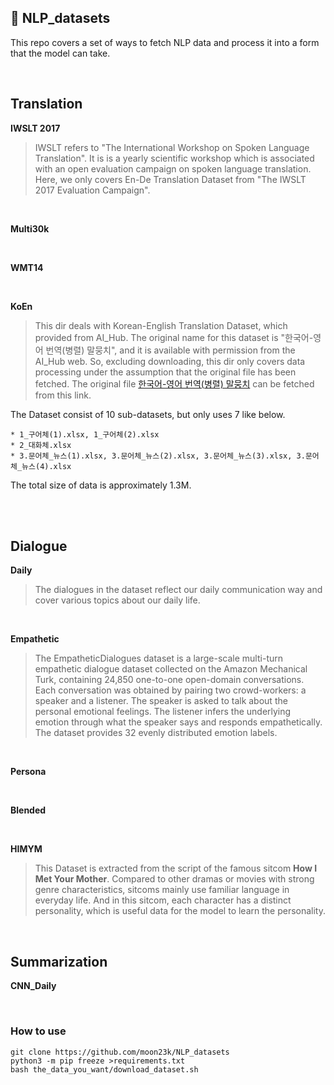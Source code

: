 ## 💾 NLP_datasets
This repo covers a set of ways to fetch NLP data and process it into a form that the model can take.

<br>

## Translation

**IWSLT 2017**
> IWSLT refers to "The International Workshop on Spoken Language Translation". It is is a yearly scientific workshop which is associated with an open evaluation campaign on spoken language translation. Here, we only covers En-De Translation Dataset from "The IWSLT 2017 Evaluation Campaign".

<br>

**Multi30k**

<br>

**WMT14**

<br>

**KoEn**
> This dir deals with Korean-English Translation Dataset, which provided from AI_Hub. The original name for this dataset is "한국어-영어 번역(병렬) 말뭉치", and it is available with permission from the AI_Hub web. So, excluding downloading, this dir only covers data processing under the assumption that the original file has been fetched. The original file [한국어-영어 번역(병렬) 말뭉치](https://aihub.or.kr/aihubdata/data/view.do?currMenu=115&topMenu=100&aihubDataSe=realm&dataSetSn=126) can be fetched from this link.

The Dataset consist of 10 sub-datasets, but only uses 7 like below.

    * 1_구어체(1).xlsx, 1_구어체(2).xlsx 
    * 2_대화체.xlsx
    * 3.문어체_뉴스(1).xlsx, 3.문어체_뉴스(2).xlsx, 3.문어체_뉴스(3).xlsx, 3.문어체_뉴스(4).xlsx

The total size of data is approximately 1.3M.


<br>



<br>


## Dialogue

**Daily**
> The dialogues in the dataset reflect our daily communication way and cover various topics about our daily life.

<br>

**Empathetic**
> The EmpatheticDialogues dataset is a large-scale multi-turn empathetic dialogue dataset collected on the Amazon Mechanical Turk, containing 24,850 one-to-one open-domain conversations. Each conversation was obtained by pairing two crowd-workers: a speaker and a listener. The speaker is asked to talk about the personal emotional feelings. The listener infers the underlying emotion through what the speaker says and responds empathetically. The dataset provides 32 evenly distributed emotion labels.

<br>

**Persona**

<br>

**Blended**

<br>


**HIMYM**
> This Dataset is extracted from the script of the famous sitcom **How I Met Your Mother**. Compared to other dramas or movies with strong genre characteristics, sitcoms mainly use familiar language in everyday life. And in this sitcom, each character has a distinct personality, which is useful data for the model to learn the personality.
<br>

## Summarization

**CNN_Daily**

<br>

### How to use
```
git clone https://github.com/moon23k/NLP_datasets
python3 -m pip freeze >requirements.txt
bash the_data_you_want/download_dataset.sh
```
